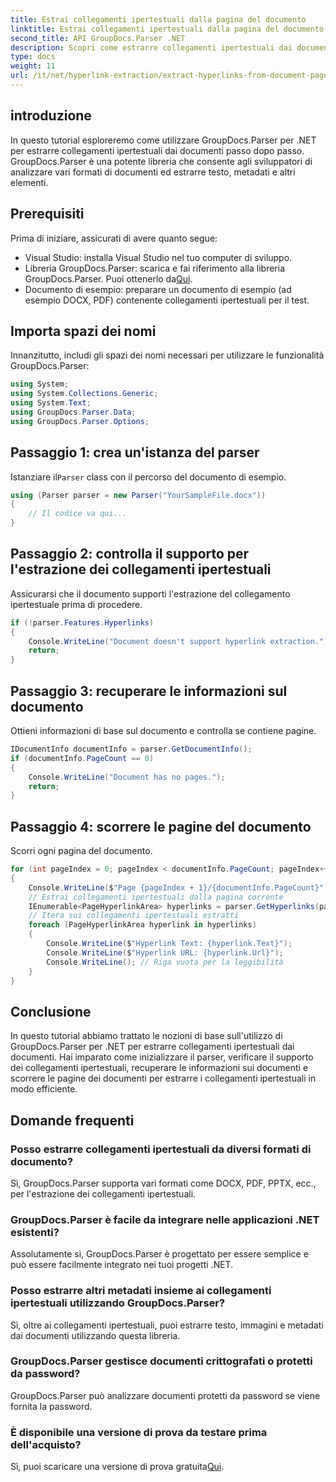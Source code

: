 ```yaml
---
title: Estrai collegamenti ipertestuali dalla pagina del documento
linktitle: Estrai collegamenti ipertestuali dalla pagina del documento
second_title: API GroupDocs.Parser .NET
description: Scopri come estrarre collegamenti ipertestuali dai documenti utilizzando GroupDocs.Parser per .NET. Guida dettagliata per l'estrazione dei collegamenti ipertestuali in C#.
type: docs
weight: 11
url: /it/net/hyperlink-extraction/extract-hyperlinks-from-document-page/
---
```

## introduzione
In questo tutorial esploreremo come utilizzare GroupDocs.Parser per .NET per estrarre collegamenti ipertestuali dai documenti passo dopo passo. GroupDocs.Parser è una potente libreria che consente agli sviluppatori di analizzare vari formati di documenti ed estrarre testo, metadati e altri elementi.
## Prerequisiti
Prima di iniziare, assicurati di avere quanto segue:
- Visual Studio: installa Visual Studio nel tuo computer di sviluppo.
-  Libreria GroupDocs.Parser: scarica e fai riferimento alla libreria GroupDocs.Parser. Puoi ottenerlo da[Qui](https://releases.groupdocs.com/parser/net/).
- Documento di esempio: preparare un documento di esempio (ad esempio DOCX, PDF) contenente collegamenti ipertestuali per il test.

## Importa spazi dei nomi
Innanzitutto, includi gli spazi dei nomi necessari per utilizzare le funzionalità GroupDocs.Parser:
```csharp
using System;
using System.Collections.Generic;
using System.Text;
using GroupDocs.Parser.Data;
using GroupDocs.Parser.Options;
```
## Passaggio 1: crea un'istanza del parser
 Istanziare il`Parser` class con il percorso del documento di esempio.
```csharp
using (Parser parser = new Parser("YourSampleFile.docx"))
{
    // Il codice va qui...
}
```
## Passaggio 2: controlla il supporto per l'estrazione dei collegamenti ipertestuali
Assicurarsi che il documento supporti l'estrazione del collegamento ipertestuale prima di procedere.
```csharp
if (!parser.Features.Hyperlinks)
{
    Console.WriteLine("Document doesn't support hyperlink extraction.");
    return;
}
```
## Passaggio 3: recuperare le informazioni sul documento
Ottieni informazioni di base sul documento e controlla se contiene pagine.
```csharp
IDocumentInfo documentInfo = parser.GetDocumentInfo();
if (documentInfo.PageCount == 0)
{
    Console.WriteLine("Document has no pages.");
    return;
}
```
## Passaggio 4: scorrere le pagine del documento
Scorri ogni pagina del documento.
```csharp
for (int pageIndex = 0; pageIndex < documentInfo.PageCount; pageIndex++)
{
    Console.WriteLine($"Page {pageIndex + 1}/{documentInfo.PageCount}");
    // Estrai collegamenti ipertestuali dalla pagina corrente
    IEnumerable<PageHyperlinkArea> hyperlinks = parser.GetHyperlinks(pageIndex);
    // Itera sui collegamenti ipertestuali estratti
    foreach (PageHyperlinkArea hyperlink in hyperlinks)
    {
        Console.WriteLine($"Hyperlink Text: {hyperlink.Text}");
        Console.WriteLine($"Hyperlink URL: {hyperlink.Url}");
        Console.WriteLine(); // Riga vuota per la leggibilità
    }
}
```

## Conclusione
In questo tutorial abbiamo trattato le nozioni di base sull'utilizzo di GroupDocs.Parser per .NET per estrarre collegamenti ipertestuali dai documenti. Hai imparato come inizializzare il parser, verificare il supporto dei collegamenti ipertestuali, recuperare le informazioni sui documenti e scorrere le pagine dei documenti per estrarre i collegamenti ipertestuali in modo efficiente.

## Domande frequenti
### Posso estrarre collegamenti ipertestuali da diversi formati di documento?
Sì, GroupDocs.Parser supporta vari formati come DOCX, PDF, PPTX, ecc., per l'estrazione dei collegamenti ipertestuali.
### GroupDocs.Parser è facile da integrare nelle applicazioni .NET esistenti?
Assolutamente sì, GroupDocs.Parser è progettato per essere semplice e può essere facilmente integrato nei tuoi progetti .NET.
### Posso estrarre altri metadati insieme ai collegamenti ipertestuali utilizzando GroupDocs.Parser?
Sì, oltre ai collegamenti ipertestuali, puoi estrarre testo, immagini e metadati dai documenti utilizzando questa libreria.
### GroupDocs.Parser gestisce documenti crittografati o protetti da password?
GroupDocs.Parser può analizzare documenti protetti da password se viene fornita la password.
### È disponibile una versione di prova da testare prima dell'acquisto?
 Sì, puoi scaricare una versione di prova gratuita[Qui](https://releases.groupdocs.com/).